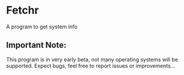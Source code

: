 # Fetchr
A program to get system info

## Important Note:
This program is in very early beta, not many operating systems
will be supported. Expect bugs, feel free to report issues or improvements...
